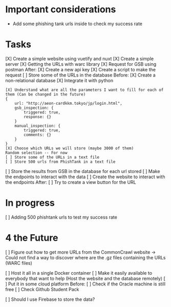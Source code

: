 # Important considerations
- Add some phishing tank urls inside to check my success rate

# Tasks
[X] Create a simple website using vuetify and nuxt
[X] Create a simple server
[X] Getting the URLs with warc library
[X] Request for GSB using postman
    After:
    [X] Create a new api key
    [X] Create a script to make the request
[ ] Store some of the URLs in the database
    Before:
    [X] Create a non-relational database
    [X] Integrate it with python

    [X] Understand what are all the parameters I want to fill for each of them (Can be changed in the future)
    {
        url: "http://aeon-cardkkm.tokyo/jp/login.html",
        gsb_inspection: {
            triggered: true,
            response: {}
        }
        manual_inspection: {
            triggered: true,
            comments: {}
        }
    }
    [X] Choose which URLs we will store (maybe 3000 of them)
    Random selection -- For now
    [ ] Store some of the URLs in a text file
    [ ] Store 500 urls from PhishTank in a text file 
[ ] Store the results from GSB in the database for each url stored
[ ] Make the endpoints to interact with the data
[ ] Create the website to interact with the endpoints
    After:
    [ ] Try to create a view button for the URL

# In progress
[ ] Adding 500 phishtank urls to test my success rate

# 4 the Future
[ ] Figure out how to get more URLs from the CommonCrawl website
    -> Could not find a way to discover where are the .gz files containing the URLs (WARC files)

[ ] Host it all in a single Docker container
[ ] Make it easily available to everybody that want to help (Host the website and the database remotely)
[ ] Put it in some cloud platform
    Before: 
    [ ] Check if the Oracle machine is still free
    [ ] Check Github Student Pack

[ ] Should I use Firebase to store the data?
